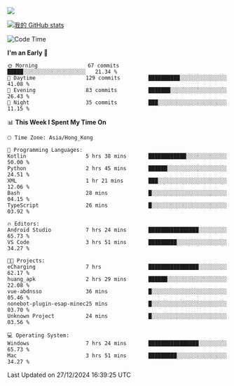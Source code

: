 <img align="center" src="https://readme-typing-svg.demolab.com/?font=Fira+Code&pause=1000&random=true&width=435&lines=%E2%9D%A4+Hello!+%E2%9D%A4;Welcome+to+my+Github+Profile~;I%27m+a+student+from+SCNU+%26+UoA" />

[![我的 GitHub stats](https://github-readme-stats.vercel.app/api?username=AptS-1547&show_icons=true&theme=ambient_gradient)](https://github.com/anuraghazra/github-readme-stats)

<!--START_SECTION:waka-->
![Code Time](http://img.shields.io/badge/Code%20Time-124%20hrs%2045%20mins-blue)

**I'm an Early 🐤** 

```text
🌞 Morning                67 commits          █████░░░░░░░░░░░░░░░░░░░░   21.34 % 
🌆 Daytime                129 commits         ██████████░░░░░░░░░░░░░░░   41.08 % 
🌃 Evening                83 commits          ███████░░░░░░░░░░░░░░░░░░   26.43 % 
🌙 Night                  35 commits          ███░░░░░░░░░░░░░░░░░░░░░░   11.15 % 
```


📊 **This Week I Spent My Time On** 

```text
🕑︎ Time Zone: Asia/Hong_Kong

💬 Programming Languages: 
Kotlin                   5 hrs 38 mins       ████████████░░░░░░░░░░░░░   50.00 % 
Python                   2 hrs 45 mins       ██████░░░░░░░░░░░░░░░░░░░   24.51 % 
XML                      1 hr 21 mins        ███░░░░░░░░░░░░░░░░░░░░░░   12.06 % 
Bash                     28 mins             █░░░░░░░░░░░░░░░░░░░░░░░░   04.15 % 
TypeScript               26 mins             █░░░░░░░░░░░░░░░░░░░░░░░░   03.92 % 

🔥 Editors: 
Android Studio           7 hrs 24 mins       ████████████████░░░░░░░░░   65.73 % 
VS Code                  3 hrs 51 mins       █████████░░░░░░░░░░░░░░░░   34.27 % 

🐱‍💻 Projects: 
eCharging                7 hrs               ████████████████░░░░░░░░░   62.17 % 
huang_apk                2 hrs 29 mins       ██████░░░░░░░░░░░░░░░░░░░   22.08 % 
vue-abdnsso              36 mins             █░░░░░░░░░░░░░░░░░░░░░░░░   05.46 % 
nonebot-plugin-esap-minec25 mins             █░░░░░░░░░░░░░░░░░░░░░░░░   03.70 % 
Unknown Project          24 mins             █░░░░░░░░░░░░░░░░░░░░░░░░   03.56 % 

💻 Operating System: 
Windows                  7 hrs 24 mins       ████████████████░░░░░░░░░   65.73 % 
Mac                      3 hrs 51 mins       █████████░░░░░░░░░░░░░░░░   34.27 % 
```


 Last Updated on 27/12/2024 16:39:25 UTC
<!--END_SECTION:waka-->